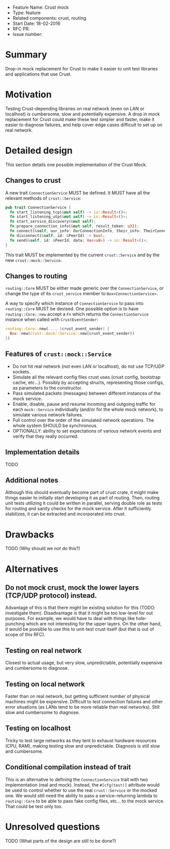 - Feature Name: Crust mock
- Type: feature
- Related components: crust, routing
- Start Date: 18-02-2016
- RFC PR:
- Issue number:

# Summary

Drop-in mock replacement for Crust to make it easier to unit test libraries and
applications that use Crust.

# Motivation

Testing Crust-depending libraries on real network (even on LAN or localhost) is
cumbersome, slow and potentially expensive. A drop in mock replacement for Crust
could make these test simpler and faster, make it easier to diagnose failures,
and help cover edge cases difficult to set up on real network.

# Detailed design

This section details one possible implementation of the Crust Mock.

## Changes to crust

A new trait `ConnectionService` MUST be defined. It MUST have all the relevant methods of `crust::Service`:

```rust
pub trait ConnectionService {
  fn start_listening_tcp(&mut self) -> io::Result<()>;
  fn start_listening_utp(&mut self) -> io::Result<()>;
  fn start_service_discovery(&mut self);
  fn prepare_connection_info(&mut self, result_token: u32);
  fn connect(&self, our_info: OurConnectionInfo, their_info: TheirConnectionInfo);
  fn disconnect(&self, id: &PeerId) -> bool;
  fn send(&self, id: &PeerId, data: Vec<u8>) -> io::Result<()>;
}
```

This trait MUST be implemented by the current `crust::Service` and by the new
`crust::mock::Service`.

## Changes to routing

`routing::Core` MUST be either made generic over the `ConnectionService`, or change the type of its `crust_service` member to `Box<ConnectionService>`.

A way to specify which instance of `ConnectionService` to pass into `routing::Core` MUST be devised. One possible option is to have `routing::Core::new` accept a `Fn` which returns the `ConnectionService` instance when called with `CrustEventSender`:

```rust
routing::Core::new(..., |crust_event_sender| {
  Box::new(crust::mock::Service::new(crust_event_sender))
})
```

## Features of `crust::mock::Service`

- Do not hit real network (not even LAN or localhost), do not use TCP/UDP sockets.
- Simulate all the relevant config files crust uses (crust config, bootstrap cache, etc...). Possibly by accepting structs, representing those configs, as
parameters to the constructor.
- Pass simulated packets (messages) between different instances of
the mock service.
- Enable, disable, pause and resume incoming and outgoing traffic for each `mock::Service` individually (and/or for the whole mock network), to simulate various network failures.
- Full control over the order of the simulated network operations. The whole system SHOULD be synchronous.
- OPTIONALLY: ability to set expectations of various network events and verify that they really occurred.

## Implementation details

TODO

## Additional notes

Although this should eventually become part of crust crate, it might make things easier to initially start developing it as part of routing. Then, routing unit tests utilizing it could be written in parallel, serving double role as tests for routing and sanity checks for the mock service. After it sufficiently stabilizes, it can be extracted and incorporated into crust.

# Drawbacks

TODO (Why should we *not* do this?)

# Alternatives

## Do not mock crust, mock the lower layers (TCP/UDP protocol) instead.

Advantage of this is that there might be existing solution for this (TODO: investigate them). Disadvantage is that it might be too low-level for out purposes. For example, we would have to deal with things like hole-punching which are not interesting for the upper layers. On the other hand, it would be possible to use this to unit-test crust itself (but that is out of scope of this RFC).

## Testing on real network

Closest to actual usage, but very slow, unpredictable, potentially expensive and cumbersome to diagnose.

## Testing on local network

Faster than on real network, but getting sufficient number of physical machines
might be expensive. Difficult to test connection failures and other error situations (as LANs tend to be more reliable than real networks).
Still slow and cumbersome to diagnose.

## Testing on localhost

Tricky to test large networks as they tent to exhaust hardware resources (CPU, RAM),
making testing slow and unpredictable. Diagnosis is still slow and cumbersome.

## Conditional compilation instead of trait

This is an alternative to defining the `ConnectionService` trait with two implementation (real and mock). Instead, the `#[cfg(test)]` attribute would be used to control whether to use the real `crust::Service` or the mocked one. We would still need the ability to pass a service-returning lambda to `routing::Core` to be able to pass fake config files, etc... to the mock service. That could be test only too.


# Unresolved questions

TODO (What parts of the design are still to be done?)
